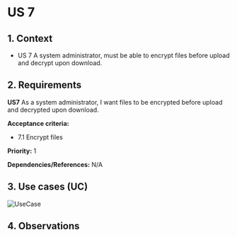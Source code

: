 # US 7

## 1. Context

* US 7 A system administrator, must be able to encrypt files before upload and decrypt upon download.

## 2. Requirements

**US7** As a system administrator, I want files to be encrypted before upload and decrypted upon download.

**Acceptance criteria:**

- 7.1 Encrypt files

**Priority:** 1

**Dependencies/References:**
N/A

## 3. Use cases (UC)

![UseCase](../../../Global_Artifacts/UC_Folder/UC1/UC1.svg)


## 4. Observations